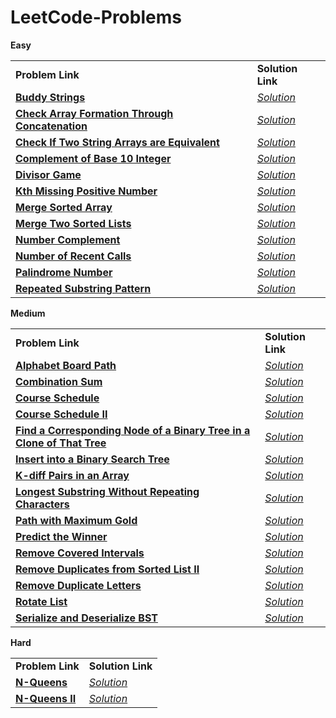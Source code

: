 # LeetCode-Problems

<b>Easy</b>
<table>
  <tr>
    <td><b>Problem Link</b></td>
    <td><b>Solution Link</b></td>
  </tr>
  <tr>
    <td><b><a href="https://leetcode.com/problems/buddy-strings/">Buddy Strings</a></b></td>
    <td><i><a href="https://github.com/ir2010/LeetCode-Problems/blob/main/Easy/Buddy%20Strings.cpp">Solution</a></i></td>
  </tr>
  <tr>
    <td><b><a href="https://leetcode.com/problems/check-array-formation-through-concatenation/">Check Array Formation Through Concatenation</a></b></td>
    <td><i><a href="https://github.com/ir2010/LeetCode-Problems/blob/main/Easy/Check Array Formation Through Concatenation.cpp">Solution</a></i></td>
  </tr>
  <tr>
    <td><b><a href="https://leetcode.com/problems/check-if-two-string-arrays-are-equivalent/">Check If Two String Arrays are Equivalent</a></b></td>
    <td><i><a href="https://github.com/ir2010/LeetCode-Problems/blob/main/Easy/Check If Two String Arrays are Equivalent.cpp">Solution</a></i></td>
  </tr>
  <tr>
    <td><b><a href="https://leetcode.com/problems/complement-of-base-10-integer/">Complement of Base 10 Integer</a></b></td>
    <td><i><a href=https://github.com/ir2010/LeetCode-Problems/blob/main/Easy/Complement%20of%20Base%2010%20Integer.cpp>Solution</a></i></td>
  </tr>
   <tr>
    <td><b><a href="https://leetcode.com/problems/divisor-game/">Divisor Game</a></b></td>
    <td><i><a href=https://github.com/ir2010/LeetCode-Problems/blob/main/Easy/Divisor%20Game.cpp>Solution</a></i></td>
  </tr>
  <tr>
    <td><b><a href="https://leetcode.com/problems/kth-missing-positive-number/">Kth Missing Positive Number</a></b></td>
    <td><i><a href="https://github.com/ir2010/LeetCode-Problems/blob/main/Easy/Kth Missing Positive Number.cpp">Solution</a></i></td>
  </tr>
  <tr>
    <td><b><a href="https://leetcode.com/problems/merge-sorted-array/">Merge Sorted Array</a></b></td>
    <td><i><a href="https://github.com/ir2010/LeetCode-Problems/blob/main/Easy/Merge%20Sorted%20Array.cpp">Solution</a></i></td>
  </tr>
  <tr>
    <td><b><a href="https://leetcode.com/problems/merge-two-sorted-lists/">Merge Two Sorted Lists</a></b></td>
    <td><i><a href="https://github.com/ir2010/LeetCode-Problems/blob/main/Easy/Merge%20Two%20Sorted%20Lists.cpp">Solution</a></i></td>
  </tr>
  <tr>
    <td><b><a href="https://leetcode.com/problems/number-complement/">Number Complement</a></b></td>
    <td><i><a href=https://github.com/ir2010/LeetCode-Problems/blob/main/Easy/Number%20Complement.cpp>Solution</a></i></td>
  </tr>
  <tr>
    <td><b><a href="https://leetcode.com/problems/number-of-recent-calls/">Number of Recent Calls</a></b></td>
    <td><i><a href="https://github.com/ir2010/LeetCode-Problems/blob/main/Easy/Number of Recent Calls.cpp">Solution</a></i></td>
  </tr>
  <tr>
    <td><b><a href="https://leetcode.com/problems/palindrome-number/">Palindrome Number</a></b></td>
    <td><i><a href="https://github.com/ir2010/LeetCode-Problems/blob/main/Easy/Palindrome%20Number.cpp">Solution</a></i></td>
  </tr>
  <tr>
    <td><b><a href="https://leetcode.com/problems/repeated-substring-pattern/">Repeated Substring Pattern</a></b></td>
    <td><i><a href="https://github.com/ir2010/LeetCode-Problems/blob/main/Easy/Repeated%20Substring%20Pattern.cpp">Solution</a></i></td>
  </tr>
  
</table>


<b>Medium</b>
<table>
  <tr>
    <td><b>Problem Link</b></td>
    <td><b>Solution Link</b></td>
  </tr>
  <tr>
    <td><b><a href="https://leetcode.com/problems/alphabet-board-path/">Alphabet Board Path</a></b></td>
    <td><i><a href="https://github.com/ir2010/LeetCode-Problems/blob/main/Medium/Alphabet%20Board%20Path.cpp">Solution</a></i></td>
  </tr>
  <tr>
    <td><b><a href="https://leetcode.com/problems/combination-sum/">Combination Sum</a></b></td>
    <td><i><a href="https://github.com/ir2010/LeetCode-Problems/blob/main/Medium/Combination%20Sum.cpp">Solution</a></i></td>
  </tr>
  <tr>
    <td><b><a href="https://leetcode.com/problems/course-schedule/">Course Schedule</a></b></td>
    <td><i><a href="https://github.com/ir2010/LeetCode-Problems/blob/main/Medium/Course Schedule.cpp">Solution</a></i></td>
  </tr>
  <tr>
    <td><b><a href="https://leetcode.com/problems/course-schedule-ii/">Course Schedule II</a></b></td>
    <td><i><a href="https://github.com/ir2010/LeetCode-Problems/blob/main/Medium/Course Schedule II.cpp">Solution</a></i></td>
  </tr>
  <tr>
    <td><b><a href="https://leetcode.com/problems/find-a-corresponding-node-of-a-binary-tree-in-a-clone-of-that-tree/">Find a Corresponding Node of a Binary Tree in a Clone of That Tree</a></b></td>
    <td><i><a href="https://github.com/ir2010/LeetCode-Problems/blob/main/Medium/Find a Corresponding Node of a Binary Tree in a Clone of That Tree.cpp">Solution</a></i></td>
  </tr>
  <tr>
    <td><b><a href="https://leetcode.com/problems/insert-into-a-binary-search-tree/">Insert into a Binary Search Tree</a></b></td>
    <td><i><a href="https://github.com/ir2010/LeetCode-Problems/blob/main/Medium/Insert into a Binary Search Tree.cpp">Solution</a></i></td>
  </tr>
  <tr>
    <td><b><a href="https://leetcode.com/problems/k-diff-pairs-in-an-array/">K-diff Pairs in an Array</a></b></td>
    <td><i><a href="https://github.com/ir2010/LeetCode-Problems/blob/main/Medium/K-diff Pairs in an Array.cpp">Solution</a></i></td>
  </tr>
  <tr>
    <td><b><a href="https://leetcode.com/problems/longest-substring-without-repeating-characters/">Longest Substring Without Repeating Characters</a></b></td>
    <td><i><a href="https://github.com/ir2010/LeetCode-Problems/blob/main/Medium/Longest Substring Without Repeating Characters.cpp">Solution</a></i></td>
  </tr>
  <tr>
    <td><b><a href="https://leetcode.com/problems/path-with-maximum-gold/">Path with Maximum Gold</a></b></td>
    <td><i><a href="https://github.com/ir2010/LeetCode-Problems/blob/main/Medium/Path with Maximum Gold.cpp">Solution</a></i></td>
  </tr>
  <tr>
    <td><b><a href="https://leetcode.com/problems/predict-the-winner/">Predict the Winner</a></b></td>
    <td><i><a href="https://github.com/ir2010/LeetCode-Problems/blob/main/Medium/Predict the Winner.cpp">Solution</a></i></td>
  </tr>
  <tr>
    <td><b><a href="https://leetcode.com/problems/remove-covered-intervals/">Remove Covered Intervals</a></b></td>
    <td><i><a href="https://github.com/ir2010/LeetCode-Problems/blob/main/Medium/Remove%20Covered%20Intervals.cpp">Solution</a></i></td>
  </tr>
  <tr>
    <td><b><a href="https://leetcode.com/problems/remove-duplicates-from-sorted-list-ii/">Remove Duplicates from Sorted List II</a></b></td>
    <td><i><a href="https://github.com/ir2010/LeetCode-Problems/blob/main/Medium/Remove%20Duplicate%20from%20Sorted%20List%20II.cpp">Solution</a></i></td>
  </tr>
  <tr>
    <td><b><a href="https://leetcode.com/problems/remove-duplicate-letters/">Remove Duplicate Letters</a></b></td>
    <td><i><a href="https://github.com/ir2010/LeetCode-Problems/blob/main/Medium/Remove Duplicate Letters.cpp">Solution</a></i></td>
  </tr>
  <tr>
    <td><b><a href="https://leetcode.com/problems/rotate-list/">Rotate List</a></b></td>
    <td><i><a href="https://github.com/ir2010/LeetCode-Problems/blob/main/Medium/Rotate List.cpp">Solution</a></i></td>
  </tr>
  <tr>
    <td><b><a href="https://leetcode.com/problems/serialize-and-deserialize-bst/">Serialize and Deserialize BST</a></b></td>
    <td><i><a href="https://github.com/ir2010/LeetCode-Problems/blob/main/Medium/Serialize and Deserialize BST.cpp">Solution</a></i></td>
  </tr>
</table>

<b>Hard</b>
<table>
  <tr>
    <td><b>Problem Link</b></td>
    <td><b>Solution Link</b></td>
  </tr>
  <tr>
    <td><b><a href="https://leetcode.com/problems/n-queens/">N-Queens</a></b></td>
    <td><i><a href="https://github.com/ir2010/LeetCode-Problems/blob/main/Hard/N-Queens.cpp">Solution</a></i></td>
  </tr>
  <tr>
    <td><b><a href="https://leetcode.com/problems/n-queens-ii/">N-Queens II</a></b></td>
    <td><i><a href="https://github.com/ir2010/LeetCode-Problems/blob/main/Hard/N-Queens II.cpp">Solution</a></i></td>
  </tr>
</table>

